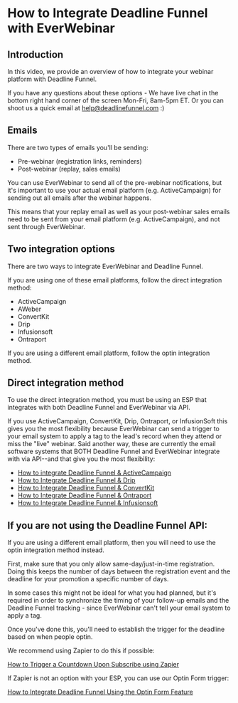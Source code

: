 # How to Integrate Deadline Funnel with EverWebinar

## Introduction

In this video, we provide an overview of how to integrate your webinar platform with Deadline Funnel.

If you have any questions about these options - We have live chat in the bottom right hand corner of the screen Mon-Fri, 8am-5pm ET. Or you can shoot us a quick email at help@deadlinefunnel.com :\)

## Emails

There are two types of emails you'll be sending:

* Pre-webinar \(registration links, reminders\)
* Post-webinar \(replay, sales emails\)

You can use EverWebinar to send all of the pre-webinar notifications, but it's important to use your actual email platform \(e.g. ActiveCampaign\) for sending out all emails after the webinar happens.

This means that your replay email as well as your post-webinar sales emails need to be sent from your email platform \(e.g. ActiveCampaign\), and not sent through EverWebinar.

## Two integration options

There are two ways to integrate EverWebinar and Deadline Funnel.

If you are using one of these email platforms, follow the direct integration method:

* ActiveCampaign
* AWeber
* ConvertKit
* Drip
* Infusionsoft
* Ontraport

If you are using a different email platform, follow the optin integration method.

## Direct integration method

To use the direct integration method, you must be using an ESP that integrates with both Deadline Funnel and EverWebinar via API.

If you use ActiveCampaign, ConvertKit, Drip, Ontraport, or InfusionSoft this gives you the most flexibility because EverWebinar can send a trigger to your email system to apply a tag to the lead's record when they attend or miss the "live" webinar. Said another way, these are currently the email software systems that BOTH Deadline Funnel and EverWebinar integrate with via API--and that give you the most flexibility:

* [How to integrate Deadline Funnel & ActiveCampaign](http://documentation.deadlinefunnel.com/article/494-how-to-integrate-everwebinar-with-deadline-funnel-activecampaign-new)
* [How to Integrate Deadline Funnel & Drip](http://documentation.deadlinefunnel.com/article/496-how-to-integrate-everwebinar-with-deadline-funnel-drip-new)
* [How to Integrate Deadline Funnel & ConvertKit](http://documentation.deadlinefunnel.com/article/497-how-to-integrate-everwebinar-with-deadline-funnel-convertkit-new)
* [How to Integrate Deadline Funnel & Ontraport](http://documentation.deadlinefunnel.com/article/500-how-to-integrate-everwebinar-with-deadline-funnel-ontraport-new)
* [How to Integrate Deadline Funnel & Infusionsoft](http://documentation.deadlinefunnel.com/article/499-how-to-integrate-everwebinar-with-deadline-funnel-infusionsoft-new)

## **If you are not using the Deadline Funnel API:**

If you are using a different email platform, then you will need to use the optin integration method instead.

First, make sure that you only allow same-day/just-in-time registration. Doing this keeps the number of days between the registration event and the deadline for your promotion a specific number of days.

In some cases this might not be ideal for what you had planned, but it's required in order to synchronize the timing of your follow-up emails and the Deadline Funnel tracking - since EverWebinar can't tell your email system to apply a tag.

Once you've done this, you'll need to establish the trigger for the deadline based on when people optin.

We recommend using Zapier to do this if possible:

[How to Trigger a Countdown Upon Subscribe using Zapier](https://documentation.deadlinefunnel.com/article/373-how-to-trigger-a-%20countdown-upon-subscribe-using-zapier)

If Zapier is not an option with your ESP, you can use our Optin Form trigger:

[How to Integrate Deadline Funnel Using the Optin Form Feature](https://documentation.deadlinefunnel.com/article/17-optin-form)

